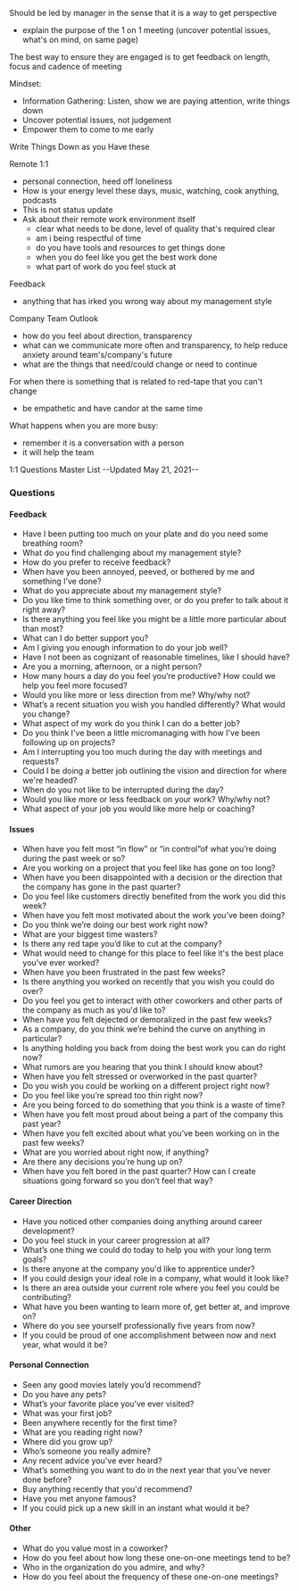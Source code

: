 Should be led by manager in the sense that it is a way to get perspective
 - explain the purpose of the 1 on 1 meeting (uncover potential issues, what's on mind, on same page)

The best way to ensure they are engaged is to get feedback on length, focus and cadence of meeting

Mindset:
 - Information Gathering: Listen, show we are paying attention, write things down
 - Uncover potential issues, not judgement
 - Empower them to come to me early

Write Things Down as you Have these

Remote 1:1
 - personal connection, heed off loneliness
 - How is your energy level these days, music, watching, cook anything, podcasts
 - This is not status update
 - Ask about their remote work environment itself
   - clear what needs to be done, level of quality that's required clear
   - am i being respectful of time
   - do you have tools and resources to get things done
   - when you do feel like you get the best work done
   - what part of work do you feel stuck at

Feedback
 - anything that has irked you wrong way about my management style

Company Team Outlook
 - how do you feel about direction, transparency
 - what can we communicate more often and transparency, to help reduce anxiety around team's/company's future 
 - what are the things that need/could change or need to continue
 
 For when there is something that is related to red-tape that you can't change
 - be empathetic and have candor at the same time
 
What happens when you are more busy:
 - remember it is a conversation with a person
 - it will help the team

1:1 Questions Master List
--Updated May 21, 2021--

### Questions

#### Feedback
 - Have I been putting too much on your plate and do you need some breathing room?
 - What do you find challenging about my management style?
 - How do you prefer to receive feedback?
 - When have you been annoyed, peeved, or bothered by me and something I’ve done?
 - What do you appreciate about my management style?
 - Do you like time to think something over, or do you prefer to talk about it right away?
 - Is there anything you feel like you might be a little more particular about than most?
 - What can I do better support you?
 - Am I giving you enough information to do your job well?
 - Have I not been as cognizant of reasonable timelines, like I should have?
 - Are you a morning, afternoon, or a night person?
 - How many hours a day do you feel you’re productive? How could we help you feel more focused?
 - Would you like more or less direction from me? Why/why not?
 - What’s a recent situation you wish you handled differently? What would you change?
 - What aspect of my work do you think I can do a better job?
 - Do you think I've been a little micromanaging with how I've been following up on projects?
 - Am I interrupting you too much during the day with meetings and requests?
 - Could I be doing a better job outlining the vision and direction for where we're headed?
 - When do you not like to be interrupted during the day?
 - Would you like more or less feedback on your work? Why/why not?
 - What aspect of your job you would like more help or coaching?

#### Issues
 - When have you felt most “in flow” or “in control”of what you’re doing during the past week or so?
 - Are you working on a project that you feel like has gone on too long?
 - When have you been disappointed with a decision or the direction that the company has gone in the past quarter?
 - Do you feel like customers directly benefited from the work you did this week?
 - When have you felt most motivated about the work you’ve been doing?
 - Do you think we’re doing our best work right now?
 - What are your biggest time wasters?
 - Is there any red tape you’d like to cut at the company?
 - What would need to change for this place to feel like it's the best place you’ve ever worked?
 - When have you been frustrated in the past few weeks?
 - Is there anything you worked on recently that you wish you could do over?
 - Do you feel you get to interact with other coworkers and other parts of the company as much as you'd like to?
 - When have you felt dejected or demoralized in the past few weeks?
 - As a company, do you think we’re behind the curve on anything in particular?
 - Is anything holding you back from doing the best work you can do right now?
 - What rumors are you hearing that you think I should know about?
 - When have you felt stressed or overworked in the past quarter?
 - Do you wish you could be working on a different project right now?
 - Do you feel like you’re spread too thin right now?
 - Are you being forced to do something that you think is a waste of time?
 - When have you felt most proud about being a part of the company this past year?
 - When have you felt excited about what you’ve been working on in the past few weeks?
 - What are you worried about right now, if anything?
 - Are there any decisions you’re hung up on?
 - When have you felt bored in the past quarter? How can I create situations going forward so you don’t feel that way?

#### Career Direction
 - Have you noticed other companies doing anything around career development?
 - Do you feel stuck in your career progression at all?
 - What’s one thing we could do today to help you with your long term goals?
 - Is there anyone at the company you'd like to apprentice under?
 - If you could design your ideal role in a company, what would it look like?
 - Is there an area outside your current role where you feel you could be contributing?
 - What have you been wanting to learn more of, get better at, and improve on?
 - Where do you see yourself professionally five years from now?
 - If you could be proud of one accomplishment between now and next year, what would it be?

#### Personal Connection
 - Seen any good movies lately you’d recommend?
 - Do you have any pets?
 - What’s your favorite place you’ve ever visited?
 - What was your first job?
 - Been anywhere recently for the first time?
 - What are you reading right now?
 - Where did you grow up?
 - Who’s someone you really admire?
 - Any recent advice you've ever heard?
 - What’s something you want to do in the next year that you’ve never done before?
 - Buy anything recently that you'd recommend?
 - Have you met anyone famous?
 - If you could pick up a new skill in an instant what would it be?

#### Other
 - What do you value most in a coworker?
 - How do you feel about how long these one-on-one meetings tend to be?
 - Who in the organization do you admire, and why?
 - How do you feel about the frequency of these one-on-one meetings?
